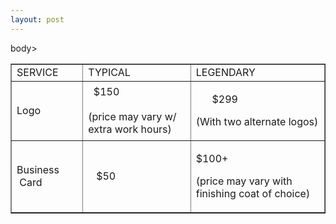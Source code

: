 ```yaml
---
layout: post
---
```


body><table width="200" border="1">
  <tbody>
    <tr>
      <td>SERVICE </td>
      <td>TYPICAL </td>
      <td>LEGENDARY</td>
    </tr>
    <tr>
      <td>Logo </td>
      <td>&nbsp; $150<br>
        <br>
      (price may vary w/ extra work hours)<br></td>
      <td><p> &nbsp; &nbsp; &nbsp; $299 </p>
        <p>(With two alternate logos) </p></td>
    </tr>
    <tr>
      <td>Business &nbsp; &nbsp; &nbsp; &nbsp;Card </td>
      <td>&nbsp; &nbsp;$50 </td>
      <td><p>$100+</p>
        <p>(price may vary with finishing coat of choice) </p></td>
    </tr>
  </tbody>
</table>
</body>


